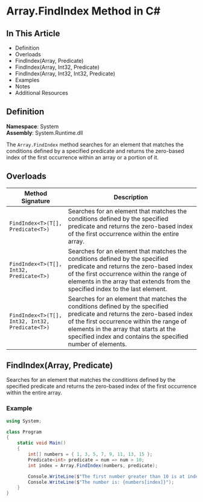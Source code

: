 # Array.FindIndex Method in C#

## In This Article
- Definition
- Overloads
- FindIndex(Array, Predicate<T>)
- FindIndex(Array, Int32, Predicate<T>)
- FindIndex(Array, Int32, Int32, Predicate<T>)
- Examples
- Notes
- Additional Resources

## Definition
**Namespace**: System  
**Assembly**: System.Runtime.dll

The `Array.FindIndex` method searches for an element that matches the conditions defined by a specified predicate and returns the zero-based index of the first occurrence within an array or a portion of it.

## Overloads
| Method Signature | Description |
|------------------|-------------|
| `FindIndex<T>(T[], Predicate<T>)` | Searches for an element that matches the conditions defined by the specified predicate and returns the zero-based index of the first occurrence within the entire array. |
| `FindIndex<T>(T[], Int32, Predicate<T>)` | Searches for an element that matches the conditions defined by the specified predicate and returns the zero-based index of the first occurrence within the range of elements in the array that extends from the specified index to the last element. |
| `FindIndex<T>(T[], Int32, Int32, Predicate<T>)` | Searches for an element that matches the conditions defined by the specified predicate and returns the zero-based index of the first occurrence within the range of elements in the array that starts at the specified index and contains the specified number of elements. |

## FindIndex(Array, Predicate<T>)
Searches for an element that matches the conditions defined by the specified predicate and returns the zero-based index of the first occurrence within the entire array.

### Example
```csharp
using System;

class Program
{
    static void Main()
    {
        int[] numbers = { 1, 3, 5, 7, 9, 11, 13, 15 };
        Predicate<int> predicate = num => num > 10;
        int index = Array.FindIndex(numbers, predicate);

        Console.WriteLine($"The first number greater than 10 is at index: {index}");
        Console.WriteLine($"The number is: {numbers[index]}");
    }
}
